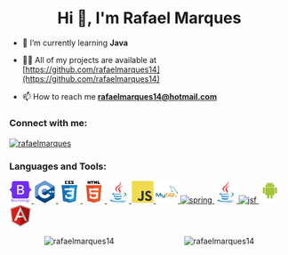 <h1 align="center">Hi 👋, I'm Rafael Marques</h1>

- 🌱 I’m currently learning **Java**

- 👨‍💻 All of my projects are available at [https://github.com/rafaelmarques14](https://github.com/rafaelmarques14)

- 📫 How to reach me **rafaelmarques14@hotmail.com**

<h3 align="left">Connect with me:</h3>
<p align="left">
<a href="https://www.linkedin.com/in/rafael-marques-5b3685222/" target="blank"><img align="center" src="https://raw.githubusercontent.com/rahuldkjain/github-profile-readme-generator/master/src/images/icons/Social/linked-in-alt.svg" alt="rafaelmarques" height="30" width="40" /></a>
</p>

<h3 align="left">Languages and Tools:</h3>
<p align="left"> <a href="https://getbootstrap.com" target="_blank" rel="noreferrer"> <img src="https://raw.githubusercontent.com/devicons/devicon/master/icons/bootstrap/bootstrap-plain-wordmark.svg" alt="bootstrap" width="40" height="40"/> </a> <a href="https://www.w3schools.com/cpp/" target="_blank" rel="noreferrer"> <img src="https://raw.githubusercontent.com/devicons/devicon/master/icons/cplusplus/cplusplus-original.svg" alt="cplusplus" width="40" height="40"/> </a> <a href="https://www.w3schools.com/css/" target="_blank" rel="noreferrer"> <img src="https://raw.githubusercontent.com/devicons/devicon/master/icons/css3/css3-original-wordmark.svg" alt="css3" width="40" height="40"/> </a> <a href="https://www.w3.org/html/" target="_blank" rel="noreferrer"> <img src="https://raw.githubusercontent.com/devicons/devicon/master/icons/html5/html5-original-wordmark.svg" alt="html5" width="40" height="40"/> </a> <a href="https://www.java.com" target="_blank" rel="noreferrer"> <img src="https://raw.githubusercontent.com/devicons/devicon/master/icons/java/java-original.svg" alt="java" width="40" height="40"/> </a> <a href="https://developer.mozilla.org/en-US/docs/Web/JavaScript" target="_blank" rel="noreferrer"> <img src="https://raw.githubusercontent.com/devicons/devicon/master/icons/javascript/javascript-original.svg" alt="javascript" width="40" height="40"/> </a> <a href="https://www.mysql.com/" target="_blank" rel="noreferrer"> <img src="https://raw.githubusercontent.com/devicons/devicon/master/icons/mysql/mysql-original-wordmark.svg" alt="mysql" width="40" height="40"/> </a> <a href="https://spring.io/" target="_blank" rel="noreferrer"> <img src="https://www.vectorlogo.zone/logos/springio/springio-icon.svg" alt="spring" width="40" height="40"/> </a> <a href="https://jakarta.ee/specifications/ejb/" target="_blank" rel="noreferrer"> <img src="https://raw.githubusercontent.com/devicons/devicon/master/icons/java/java-original.svg" alt="ejb" width="40" height="40"/> </a> <a href="https://www.oracle.com/java/technologies/javaserverfaces.html" target="_blank" rel="noreferrer"> <img src="https://www.vectorlogo.zone/logos/java/java-icon.svg" alt="jsf" width="40" height="40"/> </a> <a href="https://developer.android.com" target="_blank" rel="noreferrer"> <img src="https://raw.githubusercontent.com/devicons/devicon/master/icons/android/android-original-wordmark.svg" alt="android" width="40" height="40"/> </a> <a href="https://angular.io" target="_blank" rel="noreferrer"> <img src="https://raw.githubusercontent.com/devicons/devicon/master/icons/angularjs/angularjs-original.svg" alt="angular" width="40" height="40"/> </a></p>

<div style="display: flex; justify-content: space-around;">
 <img src="https://github-readme-stats.vercel.app/api/top-langs?username=rafaelmarques14&show_icons=true&locale=en&layout=compact" alt="rafaelmarques14" style="margin: 0 10px;" />
 <img src="https://github-readme-streak-stats.herokuapp.com/?user=rafaelmarques14&" alt="rafaelmarques14" style="margin: 0 10px;" />
</div>
